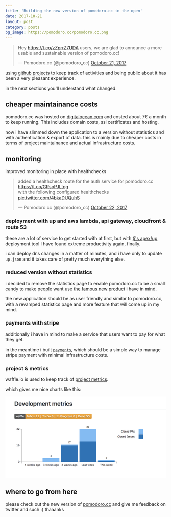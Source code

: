 ```yaml
---
title: 'Building the new version of pomodoro.cc in the open'
date: 2017-10-21
layout: post
category: posts
bg_image: https://pomodoro.cc/pomodoro.cc.png
---
```


<blockquote class="twitter-tweet" data-lang="en"><p lang="en" dir="ltr">Hey <a href="https://t.co/zZprrZ7UDA">https://t.co/zZprrZ7UDA</a> users, we are glad to announce a more usable and sustainable version of pomodoro.cc!</p>&mdash; Pomodoro.cc (@pomodoro_cc) <a href="https://twitter.com/pomodoro_cc/status/921782740764282880?ref_src=twsrc%5Etfw">October 21, 2017</a></blockquote>
<script async src="//platform.twitter.com/widgets.js" charset="utf-8"></script>

using [github projects](https://github.com/christian-fei/pomodoro.cc/projects/1) to keep track of activities and being public about it has been a very pleasant experience.

in the next sections you'll understand what changed.

## cheaper maintainance costs

pomodoro.cc was hosted on [digitalocean.com](https://www.digitalocean.com/) and costed about 7€ a month to keep running. This includes domain costs, ssl certificates and hosting.

now i have slimmed down the application to a version without statistics and with authentication & export of data.
this is mainly due to cheaper costs in terms of project maintainance and actual infrastructure costs.

## monitoring

improved monitoring in place with healthchecks

<blockquote class="twitter-tweet" data-lang="en"><p lang="en" dir="ltr">added a healthcheck route for the auth service for pomodoro.cc <a href="https://t.co/GRsoPJLtng">https://t.co/GRsoPJLtng</a><br>with the following configured healthchecks <a href="https://t.co/4bkaDUQuhS">pic.twitter.com/4bkaDUQuhS</a></p>&mdash; Pomodoro.cc (@pomodoro_cc) <a href="https://twitter.com/pomodoro_cc/status/921933584176418817?ref_src=twsrc%5Etfw">October 22, 2017</a></blockquote>
<script async src="//platform.twitter.com/widgets.js" charset="utf-8"></script>

### deployment with up and aws lambda, api gateway, cloudfront & route 53

these are a lot of service to get started with at first, but with [tj's apex/up](https://apex.github.io/up/) deployment tool I have found extreme productivity again, finally.

i can deploy dns changes in a matter of minutes, and i have only to update `up.json` and it takes care of pretty much everything else.

### reduced version without statistics

i decided to remove the statistics page to enable pomodoro.cc to be a small candy to make people want use [the famous new product](https://github.com/christian-fei/pomodoro.cc/issues/166) i have in mind.

the new application should be as user friendly and similar to pomodoro.cc, with a revamped statistics page and more feature that will come up in my mind.

### payments with stripe

additionally i have in mind to make a service that users want to pay for what they get.

in the meantime i built [`payments`](https://github.com/christian-fei/payments), which should be a simple way to manage stripe payment with minimal infrastructure costs.

### project & metrics

waffle.io is used to keep track of [project metrics](https://waffle.io/christian-fei/pomodoro.cc/metrics).

which gives me nice charts like this:

![waffle.io pomodoro.cc metrics](/assets/images/posts/waffle.io.pomodoro.cc.png)



## where to go from here

please check out the new version of [pomodoro.cc](https://pomodoro.cc) and give me feedback on twitter and such :) thaaanks